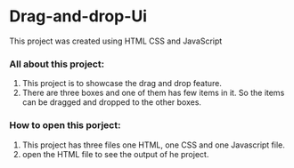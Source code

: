 # Drag-and-drop-Ui
This project was created using HTML CSS and JavaScript

### All about this project:
 1. This project is to showcase the drag and drop feature.
 2. There are three boxes and one of them has few items in it. So the items can be dragged and dropped to the other boxes.
 
 ### How to open this porject:
  1. This project has three files one HTML, one CSS and one Javascript file.
  2. open the HTML file to see the output of he project.
